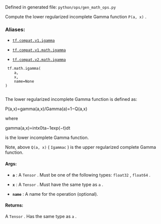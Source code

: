 

Defined in generated file:  `python/ops/gen_math_ops.py` 

Compute the lower regularized incomplete Gamma function  `P(a, x)` .



### Aliases:

- [ `tf.compat.v1.igamma` ](/api_docs/python/tf/math/igamma)

- [ `tf.compat.v1.math.igamma` ](/api_docs/python/tf/math/igamma)

- [ `tf.compat.v2.math.igamma` ](/api_docs/python/tf/math/igamma)



```
 tf.math.igamma(
    a,
    x,
    name=None
)
 
```

The lower regularized incomplete Gamma function is defined as:

P(a,x)=gamma(a,x)/Gamma(a)=1−Q(a,x)

where

gamma(a,x)=intx0ta−1exp(−t)dt

is the lower incomplete Gamma function.

Note, above  `Q(a, x)`  ( `Igammac` ) is the upper regularized complete
Gamma function.



#### Args:

- **`a`** : A  `Tensor` . Must be one of the following types:  `float32` ,  `float64` .

- **`x`** : A  `Tensor` . Must have the same type as  `a` .

- **`name`** : A name for the operation (optional).



#### Returns:
A  `Tensor` . Has the same type as  `a` .

